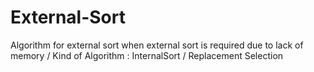 # External-Sort
Algorithm for external sort when external sort is required due to lack of memory / Kind of Algorithm : InternalSort / Replacement Selection
